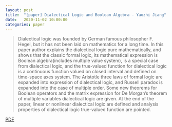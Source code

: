 ```yaml
---
layout: post
title:  "[paper] Dialectical Logic and Boolean Algebra - Yaozhi Jiang" 
date:   2020-11-02 10:00:00
categories: paper
---
```


> Dialectical logic was founded by German famous philosopher F. Hegel, but it has not been laid on mathematics for a
long time. In this paper author explains the dialectical logic pure mathematically, and shows that the classic formal logic,
its mathematical expression is Boolean algebra(includes multiple value system), is a special case from dialectical logic,
and the true-valued function for dialectical logic is a continuous function valued on closed interval and defined on time-space axes system. 
The Aristotle three laws of formal logic are expanded into expression of dialectical
logic, and Russell paradox is expanded into the case of multiple order. Some new theorems for Boolean operators and the
matrix expression for De Morgan’s theorem of multiple variables dialectical logic are given. At the end of the paper,
linear or nonlinear dialectical logic are defined and analysis properties of dialectical logic true-valued function are
pointed. 

[PDF](https://pdfs.semanticscholar.org/52a5/1dd10206afe12540a59dd4e6c0f62275ffc7.pdf)
